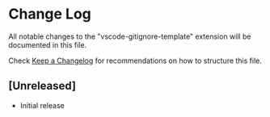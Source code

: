 # Change Log

All notable changes to the "vscode-gitignore-template" extension will be documented in this file.

Check [Keep a Changelog](http://keepachangelog.com/) for recommendations on how to structure this file.

## [Unreleased]

- Initial release